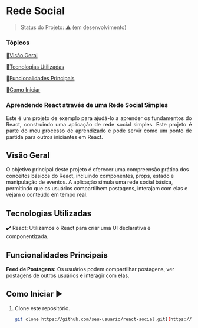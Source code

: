 <h1>Rede Social</h1> 

> Status do Projeto:  :warning: (em desenvolvimento)


### Tópicos

:small_blue_diamond:[Visão Geral](#visao-geral)

:small_blue_diamond:[Tecnologias Utilizadas](#tecnologias-utilizadas)

:small_blue_diamond:[Funcionalidades Principais](#funcionalidades-principais)

:small_blue_diamond:[Como Iniciar](#como-iniciar)



<h3>Aprendendo React através de uma Rede Social Simples</h3>

<p align="justify">
  Este é um projeto de exemplo para ajudá-lo a aprender os fundamentos do React, construindo uma aplicação de rede social simples. Este projeto é parte do meu processo de aprendizado e pode servir como um ponto de partida para outros iniciantes em React.
</p>


## Visão Geral

O objetivo principal deste projeto é oferecer uma compreensão prática dos conceitos básicos do React, incluindo componentes, props, estado e manipulação de eventos. A aplicação simula uma rede social básica, permitindo que os usuários compartilhem postagens, interajam com elas e vejam o conteúdo em tempo real.

## Tecnologias Utilizadas

:heavy_check_mark: React: Utilizamos o React para criar uma UI declarativa e componentizada.

## Funcionalidades Principais
**Feed de Postagens:** Os usuários podem compartilhar postagens, ver postagens de outros usuários e interagir com elas.

## Como Iniciar :arrow_forward:

1. Clone este repositório.
   ```bash
   git clone https://github.com/seu-usuario/react-social.git](https://github.com/DanielFossali/redeSocial)https://github.com/DanielFossali/redeSocial

